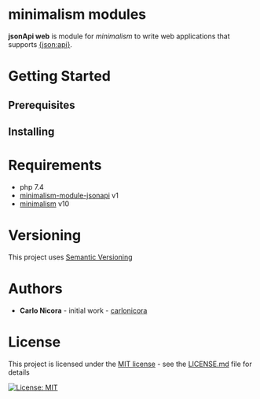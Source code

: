 # minimalism modules

**jsonApi web** is module for *minimalism* to write web applications that supports [{json:api}](https://jsonapi.org).

# Getting Started

## Prerequisites

## Installing

# Requirements

* php 7.4
* [minimalism-module-jsonapi](https://github.com/carlonicora/minimalism-module-jsonapi) v1
* [minimalism](https://github.com/carlonicora/minimalism) v10

# Versioning

This project uses [Semantic Versioning](https://semver.org)

# Authors

* **Carlo Nicora** - initial work - [carlonicora](https://github.com/carlonicora)

# License

This project is licensed under the [MIT license](https://opensource.org/licenses/MIT) - see the [LICENSE.md](LICENSE.md) file for details


[![License: MIT](https://img.shields.io/badge/License-MIT-yellow.svg)](https://opensource.org/licenses/MIT)